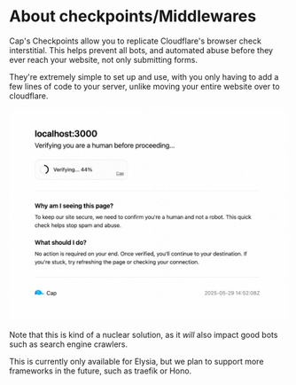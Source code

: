 # About checkpoints/Middlewares

Cap's Checkpoints allow you to replicate Cloudflare's browser check interstitial. This helps prevent all bots, and automated abuse before they ever reach your website, not only submitting forms.

They're extremely simple to set up and use, with you only having to add a few lines of code to your server, unlike moving your entire website over to cloudflare.

![Example of Cap's checkpoint](./demo.png)

Note that this is kind of a nuclear solution, as it _will_ also impact good bots such as search engine crawlers.

This is currently only available for Elysia, but we plan to support more frameworks in the future, such as traefik or Hono.